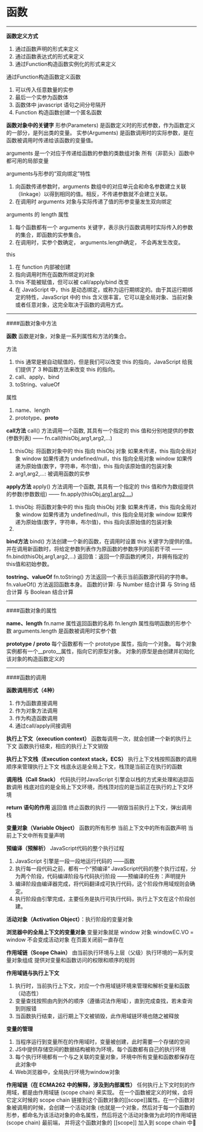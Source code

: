 ﻿# 函数

---

**函数定义方式**
1. 通过函数声明的形式来定义
2. 通过函数表达式的形式来定义
3. 通过Function构造函数实例化的形式来定义

通过Function构造函数定义函数
1. 可以传入任意数量的实参
2. 最后一个实参为函数体
3. 函数体中 javascript 语句之间分号隔开
4. Function 构造函数创建一个匿名函数

**函数对象中的关键字**
形参(Parameters) 是函数定义时的形式参数，作为函数定义的一部分，是列出类的变量。
实参(Arguments) 是函数调用时的实际参数，是在函数被调用时传递给该函数的变量值。

arguments 
是一个对应于传递给函数的参数的类数组对象
所有（非箭头）函数中都可用的局部变量

arguments与形参的“双向绑定”特性
1. 向函数传递参数时，arguments 数组中的对应单元会和命名参数建立关联（linkage）以得到相同的值。相反，不传递参数就不会建立关联。
2. 在调用时 arguments 对象与实际传递了值的形参变量发生双向绑定

arguments 的 length 属性
1. 每个函数都有一个 arguments 关键字，表示执行函数调用时实际传入的参数的集合，即函数的实参集合。
2. 在调用时，实参个数确定， arguments.length确定， 不会再发生改变。

this
1. 在 function 内部被创建
2. 指向调用时所在函数所绑定的对象
3. this 不能被赋值，但可以被 call/apply/bind  改变
4. 在 JavaScript 中，this 是动态绑定，或称为运行期绑定的。由于其运行期绑定的特性，JavaScript 中的 this 含义很丰富，它可以是全局对象、当前对象或者任意对象，这完全取决于函数的调用方式。

---

####函数对象中方法

**函数**
函数是对象，对象是一系列属性和方法的集合。

方法
1. this 通常是被自动赋值的，但是我们可以改变 this 的指向，JavaScript 给我们提供了 3 种函数方法来改变 this 的指向。
2. call、apply、bind 
3. toString、valueOf

属性
1. name、length
2. prototype、____proto____

**call方法**
call() 方法调用一个函数, 其具有一个指定的 this 值和分别地提供的参数(参数列表) —— fn.call(thisObj,arg1,arg2,...)
1. thisObj: 将函数对象中的 this 指向 thisObj 对象
如果未传递，this 指向全局对象 window
如果传递为 undefined/null，this 指向全局对象 window
如果传递为原始值(数字，字符串，布尔值)，this 指向该原始值的包装对象
2. arg1,arg2,...: 被调用函数的实参

**apply方法**
apply() 方法调用一个函数, 其具有一个指定的 this 值和作为数组提供的参数(参数数组) —— fn.apply(thisObj,[arg1,arg2,...])
1. thisObj: 将函数对象中的 this 指向 thisObj 对象
如果未传递，this 指向全局对象 window
如果传递为 undefined/null，this 指向全局对象 window
如果传递为原始值(数字，字符串，布尔值)，this 指向该原始值的包装对象
2. [arg1,arg2,...]: 被调用函数的实参

**bind方法**
bind() 方法创建一个新的函数，在调用时设置 this 关键字为提供的值。并在调用新函数时，将给定参数列表作为原函数的参数序列的前若干项 —— fn.bind(thisObj,arg1,arg2,...)
返回值：返回一个原函数的拷贝，并拥有指定的this值和初始参数。

**tostring、valueOf**
fn.toString() 方法返回一个表示当前函数源代码的字符串。
fn.valueOf() 方法返回函数本身。 
函数的计算:
 与 Number 结合计算
 与 String 结合计算
 与 Boolean 结合计算

---

####函数对象的属性

**name、length**
fn.name 属性返回函数的名称
fn.length 属性指明函数的形参个数
arguments.length 是函数被调用时实参个数

**prototype / ____proto____**
每个函数都有一个 prototype 属性，指向一个对象。
每个对象实例都有一个__proto__属性，指向它的原型对象。
对象的原型是由创建并初始化该对象的构造函数定义的

---

####函数的调用

**函数调用形式（4种）**
1. 作为函数直接调用
2. 作为对象方法调用
3. 作为构造函数调用
4. 通过call/apply间接调用

**执行上下文（execution context）**
 函数每调用一次，就会创建一个新的执行上下文
 函数执行结束，相应的执行上下文销毁

**执行上下文栈（Execution context stack，ECS）**
执行上下文栈按照函数的调用顺序来管理执行上下文
栈底永远是全局上下文，栈顶是当前正在执行的函数

**调用栈（Call Stack）**
代码执行时JavaScript 引擎会以栈的方式来处理和追踪函数调用
栈底对应的是全局上下文环境，而栈顶对应的是当前正在执行的上下文环境

**return 语句的作用**
返回值
终止函数的执行 ——销毁当前执行上下文，弹出调用栈

**变量对象（Variable Object）**
函数的所有形参
当前上下文中的所有函数声明
当前上下文中所有变量声明

**预编译（预解析）**
JavaScript代码的整个执行过程
1. JavaScript 引擎是一段一段地运行代码的  ——函数
2. 执行每一段代码之前，都有一个“预编译”
JavaScript代码的整个执行过程，分为两个阶段，代码编译阶段与代码执行阶段  ——预编译的任务：声明提升
1. 编译阶段由编译器完成，将代码翻译成可执行代码，这个阶段作用域规则会确定。
2. 执行阶段由引擎完成，主要任务是执行可执行代码，执行上下文在这个阶段创建。

**活动对象（Activation Object）**：执行阶段的变量对象

**浏览器中的全局上下文的变量对象**
 变量对象就是 window 对象  windowEC.VO = window
 不会变成活动对象
 在页面关闭前一直存在

**作用域链（Scope Chain）**
由当前执行环境与上层（父级）执行环境的一系列变量对象组成
提供对变量和函数访问的权限和顺序的规则

**作用域链与执行上下文**
1. 执行时，当前执行上下文，对应一个作用域链环境来管理和解析变量和函数（动态性）
2. 变量查找按照由内到外的顺序（遵循词法作用域），直到完成查找，若未查询到则报错
3. 当函数执行结束，运行期上下文被销毁，此作用域链环境也随之被释放

**变量的管理**
1. 当程序运行到变量所在的作用域时，变量被创建，此时需要一个存储的空间
2. JS中提供存储空间的数据结构被称为环境，每个函数都有自己的执行环境
3. 每个执行环境都有一个与之关联的变量对象，环境中所有变量和函数都保存在此对象中
4. Web浏览器中，全局执行环境为window对象

**作用域链（在 ECMA262 中的解释，涉及到内部属性）**
任何执行上下文时刻的作用域，都是由作用域链 (scope chain) 来实现。 在一个函数被定义的时候，会将它定义时候的 scope chain 链接到这个函数对象的[[scope]]属性。在一个函数对象被调用的时候，会创建一个活动对象 (也就是一个对象，然后对于每一个函数的形参，都命名为该活动对象的命名属性，然后将这个活动对象做为此时的作用域链 (scope chain) 最前端， 并将这个函数对象的 [[scope]] 加入到 scope chain 中












